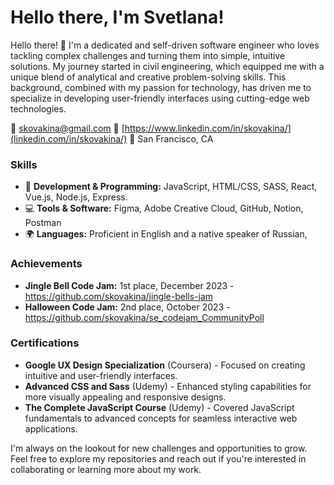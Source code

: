 # Hello there, I'm Svetlana! 

Hello there! 👋 I'm a dedicated and self-driven software engineer who loves tackling complex challenges and turning them into simple, intuitive solutions. My journey started in civil engineering, which equipped me with a unique blend of analytical and creative problem-solving skills. This background, combined with my passion for technology, has driven me to specialize in developing user-friendly interfaces using cutting-edge web technologies.

📧 skovakina@gmail.com 
💼 [https://www.linkedin.com/in/skovakina/](linkedin.com/in/skovakina/) 
📍 San Francisco, CA

### Skills

- 🔧 **Development & Programming:** JavaScript, HTML/CSS, SASS, React, Vue.js, Node.js, Express.
- 💻 **Tools & Software:** Figma, Adobe Creative Cloud, GitHub, Notion, Postman
- 🌍 **Languages:** Proficient in English and a native speaker of Russian,

### Achievements

- **Jingle Bell Code Jam:** 1st place, December 2023 - https://github.com/skovakina/jingle-bells-jam
- **Halloween Code Jam:** 2nd place, October 2023 - https://github.com/skovakina/se_codejam_CommunityPoll

### Certifications

- **Google UX Design Specialization** (Coursera) - Focused on creating intuitive and user-friendly interfaces.
- **Advanced CSS and Sass** (Udemy) - Enhanced styling capabilities for more visually appealing and responsive designs.
- **The Complete JavaScript Course** (Udemy) - Covered JavaScript fundamentals to advanced concepts for seamless interactive web applications.

I'm always on the lookout for new challenges and opportunities to grow. Feel free to explore my repositories and reach out if you're interested in collaborating or learning more about my work.


